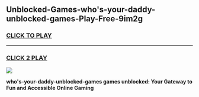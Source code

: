 
## Unblocked-Games-who's-your-daddy-unblocked-games-Play-Free-9im2g
<h3>
<a href="https://premium76.site?title=who's-your-daddy-unblocked-games&ref=18A1">CLICK TO PLAY</a></h3>
<hr>

<h3>
<a href="https://premium76.site?title=who's-your-daddy-unblocked-games&ref=18A1">CLICK 2 PLAY</a>
  
</h3>

<a href="https://premium76.site?title=who's-your-daddy-unblocked-games&ref=18A1"><img src="https://clearcache.store/games.png"></a>


**who's-your-daddy-unblocked-games games unblocked: Your Gateway to Fun and Accessible Online Gaming**
